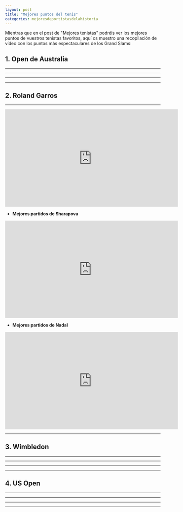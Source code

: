 ```yaml
---
layout: post
title: "Mejores puntos del tenis"
categories: mejoresdeportistasdelahistoria
---
```


Mientras que en el post de "Mejores tenistas" podréis ver los mejores puntos de vuestros tenistas favoritos, aquí os muestro una recopilación de vídeo con los puntos más espectaculares de los Grand Slams:

## 1. Open de Australia

* ****
* ****
* ****
* ****

## 2. Roland Garros

* ****

<iframe width="560" height="315" src="https://www.youtube.com/embed/a7O54L_vcyo" title="YouTube video player" frameborder="0" allow="accelerometer; autoplay; clipboard-write; encrypted-media; gyroscope; picture-in-picture" allowfullscreen></iframe>

* **Mejores partidos de Sharapova**

<iframe width="560" height="315" src="https://www.youtube.com/embed/l3CVozSSAVg" title="YouTube video player" frameborder="0" allow="accelerometer; autoplay; clipboard-write; encrypted-media; gyroscope; picture-in-picture" allowfullscreen></iframe>

* **Mejores partidos de Nadal**

<iframe width="560" height="315" src="https://www.youtube.com/embed/9pI8bCZ2FM0" title="YouTube video player" frameborder="0" allow="accelerometer; autoplay; clipboard-write; encrypted-media; gyroscope; picture-in-picture" allowfullscreen></iframe>

* ****

## 3. Wimbledon

* ****
* ****
* ****
* ****

## 4. US Open

* ****
* ****
* ****
* ****
